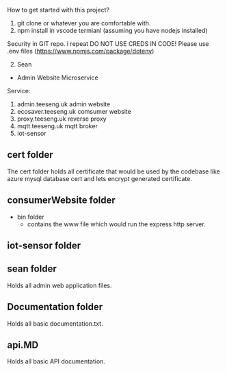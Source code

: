 How to get started with this project? 
1) git clone or whatever you are comfortable with. 
2) npm install in vscode termianl (assuming you have nodejs installed)

Security in GIT repo.
i repeat DO NOT USE CREDS IN CODE! Please use .env files (https://www.npmjs.com/package/dotenv)

2) Sean
* Admin Website Microservice

Service:
1) admin.teeseng.uk admin website
2) ecosaver.teeseng.uk comsumer website
3) proxy.teeseng.uk reverse proxy
4) mqtt.teeseng.uk mqtt broker
5) iot-sensor


## cert folder
The cert folder holds all certificate that would be used by the codebase like azure mysql database cert and lets encrypt generated certificate. 

## consumerWebsite folder
* bin folder
  * contains the www file which would run the express http server. 

## iot-sensor folder

## sean folder
Holds all admin web application files. 

## Documentation folder 
Holds all basic documentation.txt.

## api.MD 
Holds all basic API documentation. 

